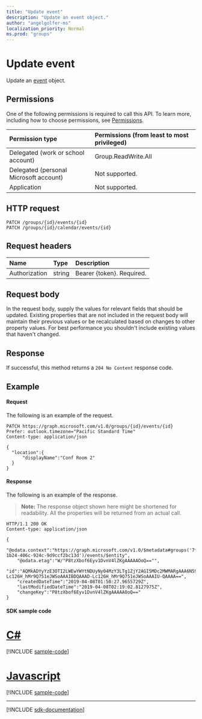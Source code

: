 ```yaml
---
title: "Update event"
description: "Update an event object."
author: "angelgolfer-ms"
localization_priority: Normal
ms.prod: "groups"
---
```


# Update event
Update an [event](../resources/event.md) object.

## Permissions
One of the following permissions is required to call this API. To learn more, including how to choose permissions, see [Permissions](/graph/permissions-reference).

|Permission type      | Permissions (from least to most privileged)              |
|:--------------------|:---------------------------------------------------------|
|Delegated (work or school account) | Group.ReadWrite.All    |
|Delegated (personal Microsoft account) | Not supported.    |
|Application | Not supported. |

## HTTP request
<!-- { "blockType": "ignored" } -->
```http
PATCH /groups/{id}/events/{id}
PATCH /groups/{id}/calendar/events/{id}
```

## Request headers
| Name       | Type | Description|
|:-----------|:------|:----------|
| Authorization  | string  | Bearer {token}. Required. |

## Request body
In the request body, supply the values for relevant fields that should be updated. Existing properties that are not included in the request body will maintain their previous values or be recalculated based on changes to other property values. For best performance you shouldn't include existing values that haven't changed.

## Response
If successful, this method returns a `204 No Content` response code.

## Example
#### Request
The following is an example of the request.

<!-- {
  "blockType": "request",
  "name": "update_group_event"
}-->
```http
PATCH https://graph.microsoft.com/v1.0/groups/{id}/events/{id}
Prefer: outlook.timezone="Pacific Standard Time"
Content-type: application/json

{
  "location":{
      "displayName":"Conf Room 2"
  }
}
```

#### Response
The following is an example of the response.
>**Note:** The response object shown here might be shortened for readability. All the properties will be returned from an actual call.

<!-- {
  "blockType": "response",
  "truncated": true,
  "@odata.type": "microsoft.graph.event"
} -->
```http
HTTP/1.1 200 OK
Content-type: application/json

{
	"@odata.context":"https://graph.microsoft.com/v1.0/$metadata#groups('7fe8323e-1b24-406c-924c-9d9ccf2bc13d')/events/$entity",
	"@odata.etag":"W/"P8tzXbof6Eyv1DvnV4lZKgAAAAAOoQ=="",
	"id":"AQMkADYyYzE3OTI2LWEwYWYtNDUyNy04MzY3LTg1ZjY2AGI5MDc2MWMARgAAA6N59kpn6OZEoMnfCg9P4B8HAD-Lc126H_hMr9Q751eJWSoAAAIBDQAAAD-Lc126H_hMr9Q751eJWSoAAAIU-QAAAA==",
	"createdDateTime":"2019-04-08T01:50:27.9655729Z",
	"lastModifiedDateTime":"2019-04-08T02:19:02.8127975Z",
	"changeKey":"P8tzXbof6Eyv1DvnV4lZKgAAAAAOoQ=="
}
```
#### SDK sample code
# [C#](#tab/cs)
[!INCLUDE [sample-code](../includes/update_group_event-Cs-snippets.md)]

# [Javascript](#tab/javascript)
[!INCLUDE [sample-code](../includes/update_group_event-Javascript-snippets.md)]

---

[!INCLUDE [sdk-documentation](../includes/snippets_sdk_documentation_link.md)]

<!-- uuid: 8fcb5dbc-d5aa-4681-8e31-b001d5168d79
2015-10-25 14:57:30 UTC -->
<!-- {
  "type": "#page.annotation",
  "description": "Update event",
  "keywords": "",
  "section": "documentation",
  "tocPath": "",
  "suppressions": [
    "Error: /api-reference/v1.0/api/group-update-event.md:\r\n      BookmarkMissing: '[#tab/cs](C#)'. Did you mean: #c (score: 5)",
    "Error: /api-reference/v1.0/api/group-update-event.md:\r\n      BookmarkMissing: '[#tab/javascript](Javascript)'. Did you mean: #javascript (score: 4)"
  ]
}-->
